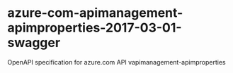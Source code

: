# azure-com-apimanagement-apimproperties-2017-03-01-swagger
OpenAPI specification for azure.com API vapimanagement-apimproperties

